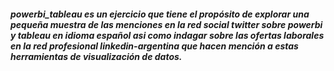 ##### powerbi_tableau es un ejercicio que tiene el propósito de explorar una pequeña muestra de las menciones en la red social twitter sobre powerbi y tableau en idioma español asi como indagar sobre las ofertas laborales en la red profesional linkedin-argentina que hacen mención a estas herramientas de visualización de datos.
